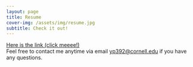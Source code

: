 ```yaml
---
layout: page
title: Resume
cover-img: /assets/img/resume.jpg
subtitle: Check it out!
---
```

[Here is the link (click meeee!)](assets/img/Resume_YunChungPan.pdf) <br>
Feel free to contact me anytime via email [yp392@cornell.edu](mailto:yp392@cornell.edu) if you have any questions.
